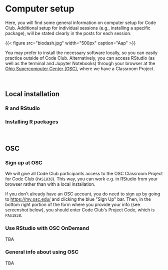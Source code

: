 
# Computer setup

Here, you will find some general information on computer setup for Code Club.
Additional setup for individual sessions (e.g., installing a specific package),
will be stated clearly in the posts for each session.

{{< figure src="biodash.jpg" width="500px" caption="Aap" >}}

You may prefer to install the necessary software locally, so you can easily practice
outside of Code Club. Alternatively, you can access RStudio (as well as the terminal
and Jupyter Notebooks) through your browser at the [Ohio Supercomputer Center (OSC)](http://osc.edu),
where we have a Classroom Project. 

<br>

## Local installation

### R and RStudio

### Installing R packages

<br>

## OSC

### Sign up at OSC

We will give all Code Club participants access to the OSC Classroom Project for Code Club (`PAS1838`).
This way, you can work e.g. in RStudio from your browser rather than with a local installation.

If you don't already have an OSC account, you do need to sign up by going to https://my.osc.edu/
and clicking the blue "Sign Up" bar.
Then, in the bottom right portion of the form where you provide your info (see screenshot below),
you should enter Code Club's Project Code, which is `PAS1838`.

### Use RStudio with OSC OnDemand

TBA

### General info about using OSC

TBA

<br/> <br/> <br/> <br/>
